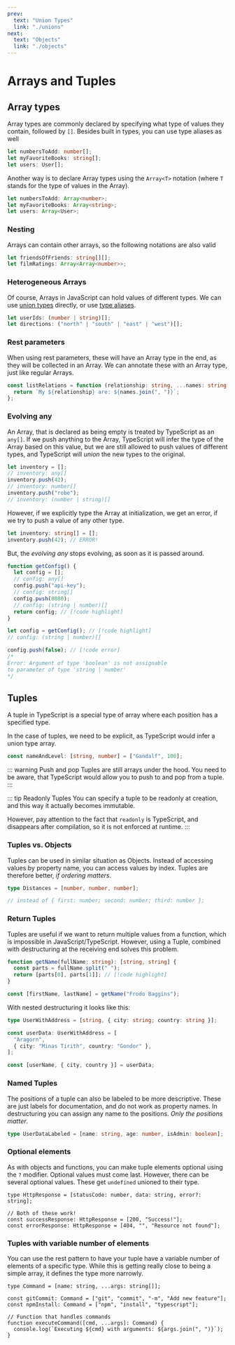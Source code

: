 ```yaml
---
prev:
  text: "Union Types"
  link: "./unions"
next:
  text: "Objects"
  link: "./objects"
---
```


# Arrays and Tuples

## Array types

Array types are commonly declared by specifying what type of values they contain, followed by `[]`. Besides built in types, you can use type aliases as well

```typescript
let numbersToAdd: number[];
let myFavoriteBooks: string[];
let users: User[];
```

Another way is to declare Array types using the `Array<T>` notation (where `T` stands for the type of values in the Array).

```typescript
let numbersToAdd: Array<number>;
let myFavoriteBooks: Array<string>;
let users: Array<User>;
```

### Nesting

Arrays can contain other arrays, so the following notations are also valid

```typescript
let friendsOfFriends: string[][];
let filmRatings: Array<Array<number>>;
```

### Heterogeneous Arrays

Of course, Arrays in JavaScript can hold values of different types. We can use [union types](./unions) directly, or use [type aliases](./basics#type-alias).

```typescript
let userIds: (number | string)[];
let directions: ("north" | "south" | "east" | "west")[];
```

### Rest parameters

When using rest parameters, these will have an Array type in the end, as they will be collected in an Array. We can annotate these with an Array type, just like regular Arrays.

```typescript
const listRelations = function (relationship: string, ...names: string[]) {
  return `My ${relationship} are: ${names.join(", ")}`;
};
```

### Evolving any

An Array, that is declared as being empty is treated by TypeScript as an `any[]`. If we push anything to the Array, TypeScript will infer the type of the Array based on this value, but we are still allowed to push values of different types, and TypeScript will _union_ the new types to the original.

```typescript
let inventory = [];
// inventory: any[]
inventory.push(42);
// inventory: number[]
inventory.push("robe");
// inventory: (number | string)[]
```

However, if we explicitly type the Array at initialization, we get an error, if we try to push a value of any other type.

```typescript
let inventory: string[] = [];
inventory.push(42); // ERROR!
```

But, the _evolving any_ stops evolving, as soon as it is passed around.

```typescript
function getConfig() {
  let config = [];
  // config: any[]
  config.push("api-key");
  // config: string[]
  config.push(8080);
  // config: (string | number)[]
  return config; // [!code highlight]
}

let config = getConfig(); // [!code highlight]
// config: (string | number)[]

config.push(false); // [!code error]
/* 
Error: Argument of type 'boolean' is not assignable 
to parameter of type 'string | number'
*/
```

## Tuples

A tuple in TypeScript is a special type of array where each position has a specified type.

In the case of tuples, we need to be explicit, as TypeScript would infer a union type array.

```typescript
const nameAndLevel: [string, number] = ["Gandalf", 100];
```

::: warning Push and pop
Tuples are still arrays under the hood. You need to be aware, that TypeScript would allow you to push to and pop from a tuple.
:::

::: tip Readonly Tuples
You can specify a tuple to be readonly at creation, and this way it actually becomes immutable.

However, pay attention to the fact that `readonly` is TypeScript, and disappears after compilation, so it is not enforced at runtime.
:::

### Tuples vs. Objects

Tuples can be used in similar situation as Objects. Instead of accessing values by property name, you can access values by index. Tuples are therefore better, _if ordering matters_.

```typescript
type Distances = [number, number, number];

// instead of { first: number; second: number; third: number };
```

### Return Tuples

Tuples are useful if we want to return multiple values from a function, which is impossible in JavaScript/TypeScript. However, using a Tuple, combined with destructuring at the receiving end solves this problem.

```typescript
function getName(fullName: string): [string, string] {
  const parts = fullName.split(" ");
  return [parts[0], parts[1]]; // [!code highlight]
}

const [firstName, lastName] = getName("Frodo Baggins");
```

With nested destructuring it looks like this:

```typescript
type UserWithAddress = [string, { city: string; country: string }];

const userData: UserWithAddress = [
  "Aragorn",
  { city: "Minas Tirith", country: "Gondor" },
];

const [userName, { city, country }] = userData;
```

### Named Tuples

The positions of a tuple can also be labeled to be more descriptive. These are just labels for documentation, and do not work as property names. In destructuring you can assign any name to the positions. _Only the positions matter_.

```typescript
type UserDataLabeled = [name: string, age: number, isAdmin: boolean];
```

### Optional elements

As with objects and functions, you can make tuple elements optional using the `?` modifier. Optional values must come last. However, there can be several optional values. These get `undefined` unioned to their type.

```typescript{1}
type HttpResponse = [statusCode: number, data: string, error?: string];

// Both of these work!
const successResponse: HttpResponse = [200, "Success!"];
const errorResponse: HttpResponse = [404, "", "Resource not found"];
```

### Tuples with variable number of elements

You can use the rest pattern to have your tuple have a variable number of elements of a specific type. While this is getting really close to being a simple array, it defines the type more narrowly.

```typescript{1}
type Command = [name: string, ...args: string[]];

const gitCommit: Command = ["git", "commit", "-m", "Add new feature"];
const npmInstall: Command = ["npm", "install", "typescript"];

// Function that handles commands
function executeCommand([cmd, ...args]: Command) {
  console.log(`Executing ${cmd} with arguments: ${args.join(", ")}`);
}
```
